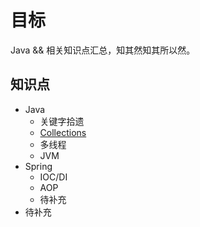 # 目标
Java && 相关知识点汇总，知其然知其所以然。

## 知识点

* Java
	* 关键字拾遗
	* [Collections](https://github.com/deerHu/JavaForMe/blob/master/Java/Collections/Collections.md)
	* 多线程
	* JVM
* Spring
	* IOC/DI
	* AOP
	* 待补充
* 待补充
